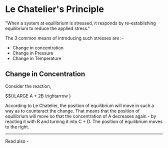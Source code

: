 # Le Chatelier's Principle

"When a system at equilibrium is stressed, it responds by re-establishing equilibrium to reduce the applied stress."

The 3 common means of introducing such stresses are :-
- Change in concentration
- Change in Pressure
- Change in Temperature

## Change in Concentration

Consider the reaction,

$${\LARGE A + 2B \rightarrow }

According to Le Chatelier, the position of equilibrium will move in such a way as to counteract the change. That means that the position of equilibrium will move so that the concentration of A decreases again - by reacting it with B and turning it into C + D. The position of equilibrium moves to the right.


---
Read also - 
